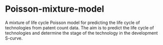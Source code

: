 # Poisson-mixture-model
A mixture of life cycle Poisson model
for predicting the life cycle of technologies from patent count data. The aim is to
predict the life cycle of technologies and determine the stage of the technology in
the development S-curve. 
